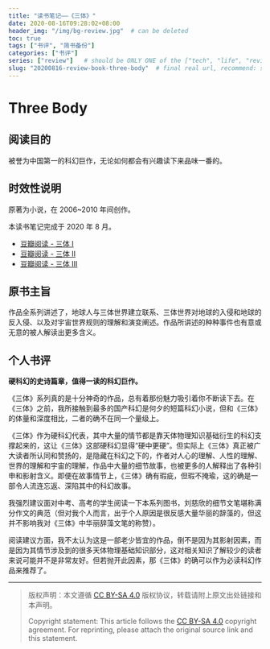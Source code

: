 ```yaml
---
title: "读书笔记——《三体》"
date: 2020-08-16T09:28:02+08:00
header_img: "/img/bg-review.jpg"  # can be deleted
toc: true
tags: ["书评", "简书备份"]
categories: ["书评"]
series: ["review"]   # should be ONLY ONE of the ["tech", "life", "review"]
slug: "20200816-review-book-three-body"  # final real url, recommend: start by date, follow lower case words with hyphen splitter. E.g., `20230316-text-title`
---
```


# Three Body

## 阅读目的

被誉为中国第一的科幻巨作，无论如何都会有兴趣读下来品味一番的。

## 时效性说明

原著为小说，在 2006~2010 年间创作。

本读书笔记完成于 2020 年 8 月。

* [豆瓣阅读 - 三体 I](https://book.douban.com/subject/2567698/)
* [豆瓣阅读 - 三体 II](https://book.douban.com/subject/3066477/)
* [豆瓣阅读 - 三体 III](https://book.douban.com/subject/5363767/)

## 原书主旨

作品全系列讲述了，地球人与三体世界建立联系、三体世界对地球的入侵和地球的反入侵、以及对宇宙世界规则的理解和演变阐述。作品所讲述的种种事件也有意或无意的被人解读出更多含义。

## 个人书评

**硬科幻的史诗篇章，值得一读的科幻巨作。**

《三体》系列真的是十分神奇的作品，总有着那份魅力吸引着你不断读下去。在《三体》之前，我所接触到最多的国产科幻是何夕的短篇科幻小说，但和《三体》的体量和深度相比，二者的确不在同一个量级上。

《三体》作为硬科幻代表，其中大量的情节都是靠天体物理知识基础衍生的科幻支撑起来的，这让《三体》这部硬科幻显得“硬中更硬”。但实际上《三体》真正被广大读者所认同和赞扬的，是隐藏在科幻之下的，作者对人心的理解、人性的理解、世界的理解和宇宙的理解，作品中大量的细节故事，也被更多的人解释出了各种引申和影射含义。即便在故事情节上，《三体》确有瑕疵，但瑕不掩瑜，这的确是一部令人流连忘返、深陷其中的科幻故事。

我强烈建议面对中考、高考的学生阅读一下本系列图书，刘慈欣的细节文笔堪称满分作文的典范（但对我个人而言，出于个人原因是很反感大量华丽的辞藻的，但这并不影响我对《三体》中华丽辞藻文笔的称赞）。

阅读建议方面，我不太认为这是一部老少皆宜的作品，倒不是因为其影射因素，而是因为其情节涉及到的很多天体物理基础知识部分，这对相关知识了解较少的读者来说可能并不是非常友好。但若抛开此因素，那《三体》的确可以作为必读科幻作品来推荐了。

---

> 版权声明：本文遵循 [CC BY-SA 4.0](https://creativecommons.org/licenses/by-sa/4.0/deed.zh) 版权协议，转载请附上原文出处链接和本声明。
>
> Copyright statement: This article follows the [CC BY-SA 4.0](https://creativecommons.org/licenses/by-sa/4.0/deed.en) copyright agreement. For reprinting, please attach the original source link and this statement.
